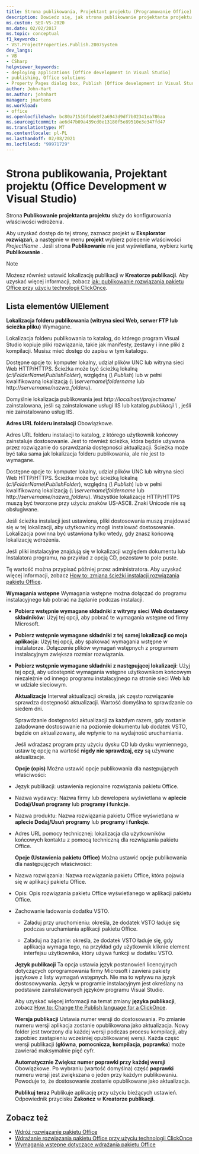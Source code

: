 ```yaml
---
title: Strona publikowania, Projektant projektu (Programowanie Office)
description: Dowiedz się, jak strona publikowanie projektanta projektu w programie Visual Studio służy do konfigurowania właściwości wdrożenia.
ms.custom: SEO-VS-2020
ms.date: 02/02/2017
ms.topic: conceptual
f1_keywords:
- VST.ProjectProperties.Publish.2007System
dev_langs:
- VB
- CSharp
helpviewer_keywords:
- deploying applications [Office development in Visual Studio]
- publishing, Office solutions
- Property Pages dialog box, Publish [Office development in Visual Studio]
author: John-Hart
ms.author: johnhart
manager: jmartens
ms.workload:
- office
ms.openlocfilehash: bc80a71516f1de8f2a6943d9df7b02341ea786aa
ms.sourcegitcommit: ae6d47b09a439cd0e13180f5e89510e3e347fd47
ms.translationtype: MT
ms.contentlocale: pl-PL
ms.lasthandoff: 02/08/2021
ms.locfileid: "99971729"
---
```

# <a name="publish-page-project-designer-office-development-in-visual-studio"></a>Strona publikowania, Projektant projektu (Office Development w Visual Studio)
  Strona **Publikowanie** **projektanta projektu** służy do konfigurowania właściwości wdrożenia.

 Aby uzyskać dostęp do tej strony, zaznacz projekt w **Eksplorator rozwiązań**, a następnie w menu **projekt** wybierz polecenie właściwości *ProjectName* . Jeśli strona **Publikowanie** nie jest wyświetlana, wybierz kartę **Publikowanie** .

> [!NOTE]
> Możesz również ustawić lokalizację publikacji w **Kreatorze publikacji**. Aby uzyskać więcej informacji, zobacz [jak: publikowanie rozwiązania pakietu Office przy użyciu technologii ClickOnce](/previous-versions/bb386095(v=vs.110)).

## <a name="uielement-list"></a>Lista elementów UIElement
 **Lokalizacja folderu publikowania (witryna sieci Web, serwer FTP lub ścieżka pliku)** Wymagane.

 Lokalizacja folderu publikowania to katalog, do którego program Visual Studio kopiuje pliki rozwiązania, takie jak manifesty, zestawy i inne pliki z kompilacji. Musisz mieć dostęp do zapisu w tym katalogu.

 Dostępne opcje to: komputer lokalny, udział plików UNC lub witryna sieci Web HTTP/HTTPS. Ścieżka może być ścieżką lokalną (*c:\FolderName\PublishFolder*), względną (*\\ Publish*) lub w pełni kwalifikowaną lokalizacją (*\\ \servername\foldername* lub http://<em>servername/nazwa_folderu</em>).

 Domyślnie lokalizacja publikowania jest *http://localhost/projectname/* zainstalowana, jeśli są zainstalowane usługi IIS lub katalog *publikacji \\* , jeśli nie zainstalowano usług IIS.

 **Adres URL folderu instalacji** Obowiązkowe.

 Adres URL folderu instalacji to katalog, z którego użytkownik końcowy zainstaluje dostosowanie. Jest to również ścieżka, która będzie używana przez rozwiązanie do sprawdzania dostępności aktualizacji. Ścieżka może być taka sama jak lokalizacja folderu publikowania, ale nie jest to wymagane.

 Dostępne opcje to: komputer lokalny, udział plików UNC lub witryna sieci Web HTTP/HTTPS. Ścieżka może być ścieżką lokalną (*c:\FolderName\PublishFolder*), względną (*\\ Publish*) lub w pełni kwalifikowaną lokalizacją (*\\ \servername\foldername* lub http://<em>servername/nazwa_folderu</em>). Wszystkie lokalizacje HTTP/HTTPS muszą być tworzone przy użyciu znaków US-ASCII. Znaki Unicode nie są obsługiwane.

 Jeśli ścieżka instalacji jest ustawiona, pliki dostosowania muszą znajdować się w tej lokalizacji, aby użytkownicy mogli instalować dostosowanie. Lokalizacja powinna być ustawiona tylko wtedy, gdy znasz końcową lokalizację wdrożenia.

 Jeśli pliki instalacyjne znajdują się w lokalizacji względem dokumentu lub Instalatora programu, na przykład z opcją CD, pozostaw to pole puste.

 Tę wartość można przypisać później przez administratora. Aby uzyskać więcej informacji, zobacz [How to: zmiana ścieżki instalacji rozwiązania pakietu Office](/previous-versions/bb608626(v=vs.110)).

 **Wymagania wstępne** Wymagania wstępne można dołączać do programu instalacyjnego lub pobrać na żądanie podczas instalacji.

- **Pobierz wstępnie wymagane składniki z witryny sieci Web dostawcy składników**: Użyj tej opcji, aby pobrać te wymagania wstępne od firmy Microsoft.

- **Pobierz wstępnie wymagane składniki z tej samej lokalizacji co moja aplikacja**: Użyj tej opcji, aby spakować wymagania wstępne w instalatorze. Dołączenie plików wymagań wstępnych z programem instalacyjnym zwiększa rozmiar rozwiązania.

- **Pobierz wstępnie wymagane składniki z następującej lokalizacji**: Użyj tej opcji, aby udostępnić wymagania wstępne użytkownikom końcowym niezależnie od innego programu instalacyjnego na stronie sieci Web lub w udziale sieciowym.

  **Aktualizacje** Interwał aktualizacji określa, jak często rozwiązanie sprawdza dostępność aktualizacji. Wartość domyślna to sprawdzanie co siedem dni.

  Sprawdzanie dostępności aktualizacji za każdym razem, gdy zostanie załadowane dostosowanie na poziomie dokumentu lub dodatek VSTO, będzie on aktualizowany, ale wpłynie to na wydajność uruchamiania.

  Jeśli wdrażasz program przy użyciu dysku CD lub dysku wymiennego, ustaw tę opcję na wartość **nigdy nie sprawdzaj, czy** są używane aktualizacje.

  **Opcje (opis)** Można ustawić opcje publikowania dla następujących właściwości:

- Język publikacji: ustawienia regionalne rozwiązania pakietu Office.

- Nazwa wydawcy: Nazwa firmy lub dewelopera wyświetlana w **aplecie Dodaj/Usuń programy** lub **programy i funkcje**.

- Nazwa produktu: Nazwa rozwiązania pakietu Office wyświetlana w **aplecie Dodaj/Usuń programy** lub **programy i funkcje**.

- Adres URL pomocy technicznej: lokalizacja dla użytkowników końcowych kontaktu z pomocą techniczną dla rozwiązania pakietu Office.

  **Opcje (Ustawienia pakietu Office)** Można ustawić opcje publikowania dla następujących właściwości:

- Nazwa rozwiązania: Nazwa rozwiązania pakietu Office, która pojawia się w aplikacji pakietu Office.

- Opis: Opis rozwiązania pakietu Office wyświetlanego w aplikacji pakietu Office.

- Zachowanie ładowania dodatku VSTO.

  - Załaduj przy uruchomieniu: określa, że dodatek VSTO ładuje się podczas uruchamiania aplikacji pakietu Office.

  - Załaduj na żądanie: określa, że dodatek VSTO ładuje się, gdy aplikacja wymaga tego, na przykład gdy użytkownik kliknie element interfejsu użytkownika, który używa funkcji w dodatku VSTO.

  **Język publikacji** Ta opcja ustawia język postanowień licencyjnych dotyczących oprogramowania firmy Microsoft i zawiera pakiety językowe z listy wymagań wstępnych. Nie ma to wpływu na język dostosowywania. Język w programie instalacyjnym jest określany na podstawie zainstalowanych języków programu Visual Studio.

  Aby uzyskać więcej informacji na temat zmiany **języka publikacji**, zobacz [How to: Change the Publish language for a ClickOnce](../deployment/how-to-change-the-publish-language-for-a-clickonce-application.md).

  **Wersja publikacji** Ustawia numer wersji do dostosowania. Po zmianie numeru wersji aplikacja zostanie opublikowana jako aktualizacja. Nowy folder jest tworzony dla każdej wersji podczas procesu kompilacji, aby zapobiec zastąpieniu wcześniej opublikowanej wersji. Każda część wersji publikacji (**główna**, **pomocnicza**, **kompilacja**, **poprawka**) może zawierać maksymalnie pięć cyfr.

  **Automatycznie Zwiększ numer poprawki przy każdej wersji** Obowiązkowe. Po wybraniu (wartość domyślna) część **poprawki** numeru wersji jest zwiększana o jeden przy każdym publikowaniu. Powoduje to, że dostosowanie zostanie opublikowane jako aktualizacja.

  **Publikuj teraz** Publikuje aplikację przy użyciu bieżących ustawień. Odpowiednik przycisku **Zakończ** w **Kreatorze publikacji**.

## <a name="see-also"></a>Zobacz też

- [Wdróż rozwiązanie pakietu Office](../vsto/deploying-an-office-solution.md)
- [Wdrażanie rozwiązania pakietu Office przy użyciu technologii ClickOnce](../vsto/deploying-an-office-solution-by-using-clickonce.md)
- [Wymagania wstępne dotyczące wdrażania pakietu Office](/previous-versions/bb608617(v=vs.110))